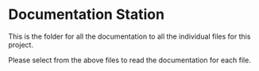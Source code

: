 # Documentation Station

This is the folder for all the documentation to all the individual files for this project.

Please select from the above files to read the documentation for each file.

